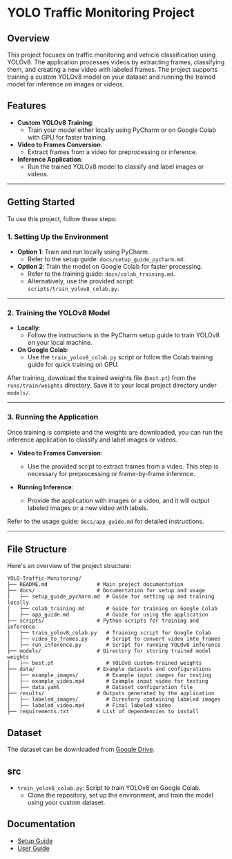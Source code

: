 # YOLO Traffic Monitoring Project

## Overview
This project focuses on traffic monitoring and vehicle classification using YOLOv8. The application processes videos by extracting frames, classifying them, and creating a new video with labeled frames. The project supports training a custom YOLOv8 model on your dataset and running the trained model for inference on images or videos.

## Features
- **Custom YOLOv8 Training**:
  - Train your model either locally using PyCharm or on Google Colab with GPU for faster training.
- **Video to Frames Conversion**:
  - Extract frames from a video for preprocessing or inference.
- **Inference Application**:
  - Run the trained YOLOv8 model to classify and label images or videos.

---

## Getting Started
To use this project, follow these steps:

### 1. Setting Up the Environment
- **Option 1**: Train and run locally using PyCharm.
  - Refer to the setup guide: `docs/setup_guide_pycharm.md`.
- **Option 2**: Train the model on Google Colab for faster processing.
  - Refer to the training guide: `docs/colab_training.md`.
  - Alternatively, use the provided script: `scripts/train_yolov8_colab.py`.

---

### 2. Training the YOLOv8 Model
- **Locally**:
  - Follow the instructions in the PyCharm setup guide to train YOLOv8 on your local machine.
- **On Google Colab**:
  - Use the `train_yolov8_colab.py` script or follow the Colab training guide for quick training on GPU.

After training, download the trained weights file (`best.pt`) from the `runs/train/weights` directory. Save it to your local project directory under `models/`.

---

### 3. Running the Application
Once training is complete and the weights are downloaded, you can run the inference application to classify and label images or videos.

- **Video to Frames Conversion**:
  - Use the provided script to extract frames from a video. This step is necessary for preprocessing or frame-by-frame inference.

- **Running Inference**:
  - Provide the application with images or a video, and it will output labeled images or a new video with labels.

Refer to the usage guide: `docs/app_guide.md` for detailed instructions.

---

## File Structure
Here's an overview of the project structure:

``` 
YOLO-Traffic-Monitoring/
├── README.md                # Main project documentation
├── docs/                    # Documentation for setup and usage
│   ├── setup_guide_pycharm.md  # Guide for setting up and training locally
│   ├── colab_training.md       # Guide for training on Google Colab
│   ├── app_guide.md            # Guide for using the application
├── scripts/                 # Python scripts for training and inference
│   ├── train_yolov8_colab.py   # Training script for Google Colab
│   ├── video_to_frames.py      # Script to convert video into frames
│   ├── run_inference.py        # Script for running YOLOv8 inference
├── models/                  # Directory for storing trained model weights
│   ├── best.pt                 # YOLOv8 custom-trained weights
├── data/                    # Example datasets and configurations
│   ├── example_images/         # Example input images for testing
│   ├── example_video.mp4       # Example input video for testing
│   ├── data.yaml               # Dataset configuration file
├── results/                 # Outputs generated by the application
│   ├── labeled_images/         # Directory containing labeled images
│   ├── labeled_video.mp4       # Final labeled video
├── requirements.txt         # List of dependencies to install

```

## Dataset
The dataset can be downloaded from [Google Drive](https://drive.google.com/drive/folders/10ZyQEE5SAZgdqdWgBbnXNbo4nRssAtgr).

## src
- `train_yolov8_colab.py`: Script to train YOLOv8 on Google Colab.
  - Clone the repository, set up the environment, and train the model using your custom dataset.


## Documentation
- [Setup Guide](docs/setup_guide.md)
- [User Guide](docs/user_guide.md)
